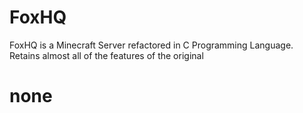 # FoxHQ
FoxHQ is a Minecraft Server refactored in C Programming Language. Retains almost all of the features of the original
# none
